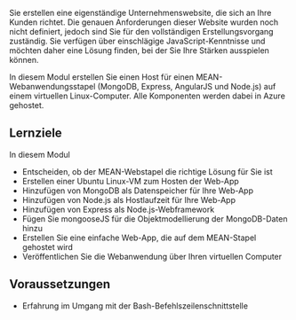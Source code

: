 Sie erstellen eine eigenständige Unternehmenswebsite, die sich an Ihre Kunden richtet. Die genauen Anforderungen dieser Website wurden noch nicht definiert, jedoch sind Sie für den vollständigen Erstellungsvorgang zuständig. Sie verfügen über einschlägige JavaScript-Kenntnisse und möchten daher eine Lösung finden, bei der Sie Ihre Stärken ausspielen können.

In diesem Modul erstellen Sie einen Host für einen MEAN-Webanwendungsstapel (MongoDB, Express, AngularJS und Node.js) auf einem virtuellen Linux-Computer. Alle Komponenten werden dabei in Azure gehostet.

## <a name="learning-objectives"></a>Lernziele
In diesem Modul

- Entscheiden, ob der MEAN-Webstapel die richtige Lösung für Sie ist
- Erstellen einer Ubuntu Linux-VM zum Hosten der Web-App
- Hinzufügen von MongoDB als Datenspeicher für Ihre Web-App
- Hinzufügen von Node.js als Hostlaufzeit für Ihre Web-App
- Hinzufügen von Express als Node.js-Webframework
- Fügen Sie mongooseJS für die Objektmodellierung der MongoDB-Daten hinzu
- Erstellen Sie eine einfache Web-App, die auf dem MEAN-Stapel gehostet wird
- Veröffentlichen Sie die Webanwendung über Ihren virtuellen Computer

## <a name="prerequisites"></a>Voraussetzungen

- Erfahrung im Umgang mit der Bash-Befehlszeilenschnittstelle